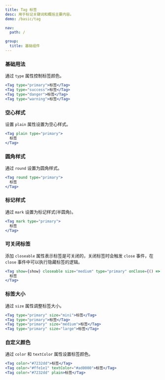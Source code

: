 ```yaml
---
title: Tag 标签
desc: 用于标记关键词和概括主要内容。
demo: /basic/tag

nav:
  path: /

group:
  title: 基础组件
---
```


### 基础用法

通过 `type` 属性控制标签颜色。

```jsx
<Tag type="primary">标签</Tag>
<Tag type="success">标签</Tag>
<Tag type="danger">标签</Tag>
<Tag type="warning">标签</Tag>
```

### 空心样式

设置 `plain` 属性设置为空心样式。

```jsx
<Tag plain type="primary">
  标签
</Tag>
```

### 圆角样式

通过 `round` 设置为圆角样式。

```jsx
<Tag round type="primary">
  标签
</Tag>
```

### 标记样式

通过 `mark` 设置为标记样式(半圆角)。

```jsx
<Tag mark type="primary">
  标签
</Tag>
```

### 可关闭标签

添加 `closeable` 属性表示标签是可关闭的，关闭标签时会触发 `close` 事件，在 `close` 事件中可以执行隐藏标签的逻辑。

```jsx
<Tag show={show} closeable size="medium" type="primary" onClose={() => setShow(false)}>
  标签
</Tag>
```

### 标签大小

通过 `size` 属性调整标签大小。

```jsx
<Tag type="primary" size="mini">标签</Tag>
<Tag type="primary">标签</Tag>
<Tag type="primary" size="medium">标签</Tag>
<Tag type="primary" size="large">标签</Tag>
```

### 自定义颜色

通过 `color` 和 `textColor` 属性设置标签颜色。

```jsx
<Tag color="#7232dd">标签</Tag>
<Tag color="#ffe1e1" textColor="#ad0000">标签</Tag>
<Tag color="#7232dd" plain>标签</Tag>
```
